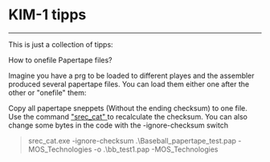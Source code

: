 # KIM-1 tipps

---
This is just a collection of tipps:

How to onefile Papertape files?

Imagine you have a prg to be loaded to different playes and the assembler produced several papertape files.
You can load them either one after the other or "onefile" them:

Copy all papertape sneppets (Without the ending checksum) to one file.
Use the command ["srec_cat" ][1] to recalculate the checksum.
You can also change some bytes in the code with the -ignore-checksum switch

 >  srec_cat.exe -ignore-checksum .\Baseball_papertape_test.pap -MOS_Technologies  -o .\bb_test1.pap -MOS_Technologies



[1]: http://srecord.sourceforge.net/
